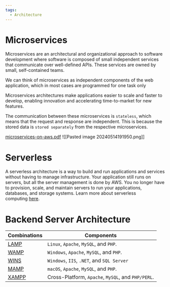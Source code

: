 ```yaml
---
tags:
  - Architecture
---
```


# Microservices

Microservices are an architectural and organizational approach to software development where software is composed of small independent services that communicate over well-defined APIs. These services are owned by small, self-contained teams.

We can think of microservices as independent components of the web application, which in most cases are programmed for one task only

Microservices architectures make applications easier to scale and faster to develop, enabling innovation and accelerating time-to-market for new features.

The communication between these microservices is `stateless`, which means that the request and response are independent. This is because the stored data is `stored separately` from the respective microservices.

[microservices-on-aws.pdf](https://d1.awsstatic.com/whitepapers/microservices-on-aws.pdf)
![[Pasted image 20240514191950.png]]

# Serverless 

A serverless architecture is a way to build and run applications and services without having to manage infrastructure. Your application still runs on servers, but all the server management is done by AWS. You no longer have to provision, scale, and maintain servers to run your applications, databases, and storage systems. Learn more about serverless computing [here](https://aws.amazon.com/serverless/).


# Backend Server Architecture 

| Combinations                                                      | Components                                         |
| ----------------------------------------------------------------- | -------------------------------------------------- |
| [LAMP](https://en.wikipedia.org/wiki/LAMP_(software_bundle))      | `Linux`, `Apache`, `MySQL`, and `PHP`.             |
| [WAMP](https://en.wikipedia.org/wiki/LAMP_(software_bundle)#WAMP) | `Windows`, `Apache`, `MySQL`, and `PHP`.           |
| [WINS](https://en.wikipedia.org/wiki/Solution_stack)              | `Windows`, `IIS`, `.NET`, and `SQL Server`         |
| [MAMP](https://en.wikipedia.org/wiki/MAMP)                        | `macOS`, `Apache`, `MySQL`, and `PHP`.             |
| [XAMPP](https://en.wikipedia.org/wiki/XAMPP)                      | Cross-Platform, `Apache`, `MySQL`, and `PHP/PERL`. |